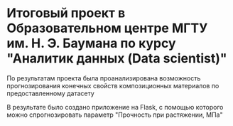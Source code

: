 <h1>Итоговый проект в Образовательном центре МГТУ им. Н. Э. Баумана по курсу "Аналитик данных (Data scientist)"</h1>

По результатам проекта была проанализирована возможность прогнозирования конечных свойств композиционных материалов по предоставленному датасету

В результате было создано приложение на Flask, с помощью которого можно спрогнозировать параметр "Прочность при растяжении, МПа"

